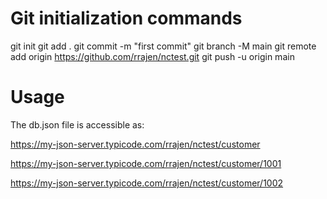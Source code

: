 # Git initialization commands
git init
git add .
git commit -m "first commit"
git branch -M main
git remote add origin https://github.com/rrajen/nctest.git
git push -u origin main

# Usage
The db.json file is accessible as:

https://my-json-server.typicode.com/rrajen/nctest/customer

https://my-json-server.typicode.com/rrajen/nctest/customer/1001

https://my-json-server.typicode.com/rrajen/nctest/customer/1002
